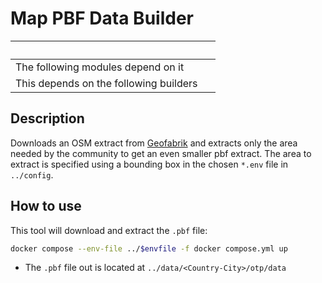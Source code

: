 # Map PBF Data Builder

| &nbsp;                                 | &nbsp; |
| -------------------------------------- | ------ |
| The following modules depend on it     |        |
| This depends on the following builders |        |

## Description

Downloads an OSM extract from [Geofabrik](https://geofabrik.de) and extracts only the area needed by the community to get an even smaller pbf extract. The area to extract is specified using a bounding box in the chosen `*.env` file in `../config`.

## How to use

This tool will download and extract the `.pbf` file:

```bash
docker compose --env-file ../$envfile -f docker compose.yml up
```

- The `.pbf` file out is located at `../data/<Country-City>/otp/data`
